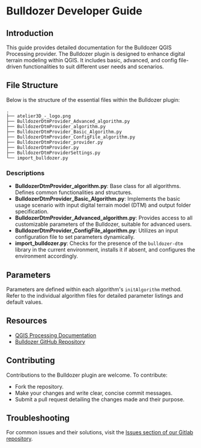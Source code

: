 # Bulldozer Developer Guide

## Introduction

This guide provides detailed documentation for the Bulldozer QGIS Processing provider. The Bulldozer plugin is designed to enhance digital terrain modeling within QGIS. It includes basic, advanced, and config file-driven functionalities to suit different user needs and scenarios.

## File Structure

Below is the structure of the essential files within the Bulldozer plugin:

```
.
├── atelier3D_-_logo.png
├── BulldozerDtmProvider_Advanced_algorithm.py
├── BulldozerDtmProvider_algorithm.py
├── BulldozerDtmProvider_Basic_Algorithm.py
├── BulldozerDtmProvider_ConfigFile_algorithm.py
├── BulldozerDtmProvider_provider.py
├── BulldozerDtmProvider.py
├── BulldozerDtmProviderSettings.py
└── import_bulldozer.py
```

### Descriptions

- **BulldozerDtmProvider_algorithm.py**: Base class for all algorithms. Defines common functionalities and structures.
- **BulldozerDtmProvider_Basic_Algorithm.py**: Implements the basic usage scenario with input digital terrain model (DTM) and output folder specification.
- **BulldozerDtmProvider_Advanced_algorithm.py**: Provides access to all customizable parameters of the Bulldozer, suitable for advanced users.
- **BulldozerDtmProvider_ConfigFile_algorithm.py**: Utilizes an input configuration file to set parameters dynamically.
- **import_bulldozer.py**: Checks for the presence of the `bulldozer-dtm` library in the current environment, installs it if absent, and configures the environment accordingly.


## Parameters

Parameters are defined within each algorithm's `initAlgorithm` method. Refer to the individual algorithm files for detailed parameter listings and default values.

## Resources

- [QGIS Processing Documentation](https://docs.qgis.org/3.34/en/docs/user_manual/processing/scripts.html)
- [Bulldozer GitHub Repository](https://gitlab.cnes.fr/3d/tools/bulldozer-qgis-plugin)

## Contributing

Contributions to the Bulldozer plugin are welcome. To contribute:
- Fork the repository.
- Make your changes and write clear, concise commit messages.
- Submit a pull request detailing the changes made and their purpose.

## Troubleshooting

For common issues and their solutions, visit the [Issues section of our Gitlab repository](https://gitlab.cnes.fr/3d/tools/bulldozer-qgis-plugin/-/issues).
